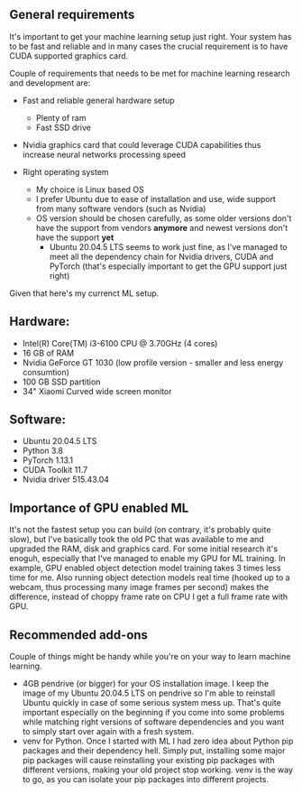 ## General requirements
It's important to get your machine learning setup just right. Your system has to be fast and reliable and in many cases the crucial requirement is to have CUDA supported graphics card.

Couple of requirements that needs to be met for machine learning research and development are:
* Fast and reliable general hardware setup
    * Plenty of ram
    * Fast SSD drive

* Nvidia graphics card that could leverage CUDA capabilities thus increase neural networks processing speed

* Right operating system
    * My choice is Linux based OS
    * I prefer Ubuntu due to ease of installation and use, wide support from many software vendors (such as Nvidia)
    * OS version should be chosen carefully, as some older versions don't have the support from vendors **anymore** and newest versions don't have the support **yet**
        * Ubuntu 20.04.5 LTS seems to work just fine, as I've managed to meet all the dependency chain for Nvidia drivers, CUDA and PyTorch (that's especially important to get the GPU support just right)

Given that here's my currenct ML setup.

## Hardware:
* Intel(R) Core(TM) i3-6100 CPU @ 3.70GHz (4 cores)
* 16 GB of RAM
* Nvidia GeForce GT 1030 (low profile version - smaller and less energy consumtion)
* 100 GB SSD partition
* 34" Xiaomi Curved wide screen monitor

## Software:
* Ubuntu 20.04.5 LTS
* Python 3.8
* PyTorch 1.13.1
* CUDA Toolkit 11.7
* Nvidia driver 515.43.04

## Importance of GPU enabled ML
It's not the fastest setup you can build (on contrary, it's probably quite slow), but I've basically took the old PC that was available to me and upgraded the RAM, disk and graphics card. For some initial research it's enoguh, especially that I've managed to enable my GPU for ML training. In example, GPU enabled object detection model training takes 3 times less time for me. Also running object detection models real time (hooked up to a webcam, thus processing many image frames per second) makes the difference, instead of choppy frame rate on CPU I get a full frame rate with GPU.

## Recommended add-ons
Couple of things might be handy while you're on your way to learn machine learning.
* 4GB pendrive (or bigger) for your OS installation image. I keep the image of my Ubuntu 20.04.5 LTS on pendrive so I'm able to reinstall Ubuntu quickly in case of some serious system mess up. That's quite important especially on the beginning if you come into some problems while matching right versions of software dependencies and you want to simply start over again with a fresh system.
* venv for Python. Once I started with ML I had zero idea about Python pip packages and their dependency hell. Simply put, installing some major pip packages will cause reinstalling your existing pip packages with different versions, making your old project stop working. venv is the way to go, as you can isolate your pip packages into different projects.
